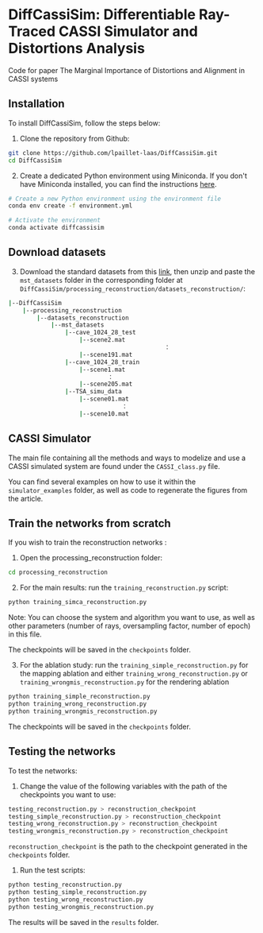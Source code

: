 # DiffCassiSim: Differentiable Ray-Traced CASSI Simulator and Distortions Analysis 
Code for paper The Marginal Importance of Distortions and Alignment in CASSI systems

## Installation

To install DiffCassiSim, follow the steps below:

1. Clone the repository from Github:

```bash
git clone https://github.com/lpaillet-laas/DiffCassiSim.git
cd DiffCassiSim
```

2. Create a dedicated Python environment using Miniconda. If you don't have Miniconda installed, you can find the instructions [here](https://docs.conda.io/projects/conda/en/latest/user-guide/install/linux.html).

```bash
# Create a new Python environment using the environment file
conda env create -f environment.yml

# Activate the environment
conda activate diffcassisim
```

## Download datasets

3. Download the standard datasets from this [link](https://partage.laas.fr/index.php/s/geUrFeV1tI32pCr), then unzip and paste the `mst_datasets` folder in the corresponding folder at `DiffCassiSim/processing_reconstruction/datasets_reconstruction/`:
```bash
|--DiffCassiSim
    |--processing_reconstruction
    	|--datasets_reconstruction
    	    |--mst_datasets
            	|--cave_1024_28_test
                    |--scene2.mat
                                            ：  
                    |--scene191.mat
            	|--cave_1024_28_train
                    |--scene1.mat
                	        ：  
                    |--scene205.mat
                |--TSA_simu_data
                    |--scene01.mat
                    	        ：
                    |--scene10.mat                    
```

## CASSI Simulator

The main file containing all the methods and ways to modelize and use a CASSI simulated system are found under the `CASSI_class.py` file.

You can find several examples on how to use it within the `simulator_examples` folder, as well as code to regenerate the figures from the article.

## Train the networks from scratch

If you wish to train the reconstruction networks :
1. Open the processing_reconstruction folder:
```bash
cd processing_reconstruction
```

2. For the main results: run the `training_reconstruction.py` script:
```bash
python training_simca_reconstruction.py
```
Note: You can choose the system and algorithm you want to use, as well as other parameters (number of rays, oversampling factor, number of epoch) in this file.

The checkpoints will be saved in the ```checkpoints``` folder.

3. For the ablation study: run the `training_simple_reconstruction.py` for the mapping ablation and either `training_wrong_reconstruction.py` or `training_wrongmis_reconstruction.py` for the rendering ablation
```bash
python training_simple_reconstruction.py
python training_wrong_reconstruction.py
python training_wrongmis_reconstruction.py
```
The checkpoints will be saved in the ```checkpoints``` folder.

## Testing the networks

To test the networks:

1. Change the value of the following variables with the path of the checkpoints you want to use:
```bash
testing_reconstruction.py > reconstruction_checkpoint
testing_simple_reconstruction.py > reconstruction_checkpoint
testing_wrong_reconstruction.py > reconstruction_checkpoint
testing_wrongmis_reconstruction.py > reconstruction_checkpoint
```
```reconstruction_checkpoint``` is the path to the checkpoint generated in the ```checkpoints``` folder.

1. Run the test scripts:
```bash
python testing_reconstruction.py
python testing_simple_reconstruction.py
python testing_wrong_reconstruction.py
python testing_wrongmis_reconstruction.py
```
The results will be saved in the ```results``` folder.
